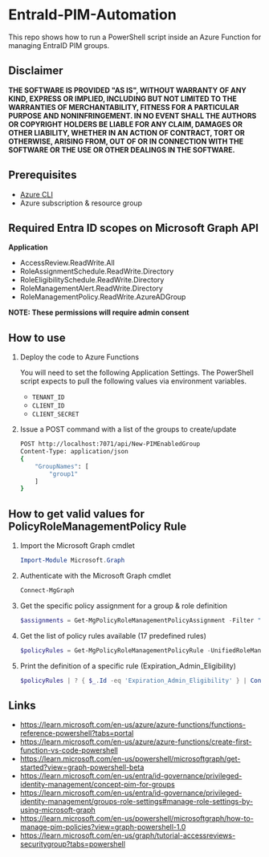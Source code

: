 # EntraId-PIM-Automation

This repo shows how to run a PowerShell script inside an Azure Function for managing EntraID PIM groups.

## Disclaimer

**THE SOFTWARE IS PROVIDED "AS IS", WITHOUT WARRANTY OF ANY KIND, EXPRESS OR IMPLIED, INCLUDING BUT NOT LIMITED TO THE WARRANTIES OF MERCHANTABILITY, FITNESS FOR A PARTICULAR PURPOSE AND NONINFRINGEMENT. IN NO EVENT SHALL THE AUTHORS OR COPYRIGHT HOLDERS BE LIABLE FOR ANY CLAIM, DAMAGES OR OTHER LIABILITY, WHETHER IN AN ACTION OF CONTRACT, TORT OR OTHERWISE, ARISING FROM, OUT OF OR IN CONNECTION WITH THE SOFTWARE OR THE USE OR OTHER DEALINGS IN THE SOFTWARE.**

## Prerequisites

- [Azure CLI](https://docs.microsoft.com/en-us/cli/azure/install-azure-cli)
- Azure subscription & resource group

## Required Entra ID scopes on Microsoft Graph API

**Application**
- AccessReview.ReadWrite.All
- RoleAssignmentSchedule.ReadWrite.Directory
- RoleEligibilitySchedule.ReadWrite.Directory
- RoleManagementAlert.ReadWrite.Directory
- RoleManagementPolicy.ReadWrite.AzureADGroup

**NOTE: These permissions will require admin consent**

## How to use

1.  Deploy the code to Azure Functions

    You will need to set the following Application Settings. The PowerShell script expects to pull the following values via environment variables.

    - `TENANT_ID`
    - `CLIENT_ID`
    - `CLIENT_SECRET`

1.  Issue a POST command with a list of the groups to create/update

    ```bash
    POST http://localhost:7071/api/New-PIMEnabledGroup
    Content-Type: application/json    
    {
        "GroupNames": [
            "group1"
        ]
    }
    ```

## How to get valid values for PolicyRoleManagementPolicy Rule

1.  Import the Microsoft Graph cmdlet

    ```powershell
    Import-Module Microsoft.Graph
    ```

1.  Authenticate with the Microsoft Graph cmdlet

    ```powershell
    Connect-MgGraph
    ```

1.  Get the specific policy assignment for a group & role definition

    ```powershell
    $assignments = Get-MgPolicyRoleManagementPolicyAssignment -Filter "scopeId eq '$groupId' and scopeType eq 'Group' and roleDefinitionId eq 'member'"
    ```

1.  Get the list of policy rules available (17 predefined rules)

    ```powershell
    $policyRules = Get-MgPolicyRoleManagementPolicyRule -UnifiedRoleManagementPolicyId $assignments.PolicyId
    ```

1.  Print the definition of a specific rule (Expiration_Admin_Eligibility)

    ```powershell
    $policyRules | ? { $_.Id -eq 'Expiration_Admin_Eligibility' } | ConvertTo-Json
    ```

## Links

- https://learn.microsoft.com/en-us/azure/azure-functions/functions-reference-powershell?tabs=portal
- https://learn.microsoft.com/en-us/azure/azure-functions/create-first-function-vs-code-powershell
- https://learn.microsoft.com/en-us/powershell/microsoftgraph/get-started?view=graph-powershell-beta
- https://learn.microsoft.com/en-us/entra/id-governance/privileged-identity-management/concept-pim-for-groups
- https://learn.microsoft.com/en-us/entra/id-governance/privileged-identity-management/groups-role-settings#manage-role-settings-by-using-microsoft-graph
- https://learn.microsoft.com/en-us/powershell/microsoftgraph/how-to-manage-pim-policies?view=graph-powershell-1.0
- https://learn.microsoft.com/en-us/graph/tutorial-accessreviews-securitygroup?tabs=powershell